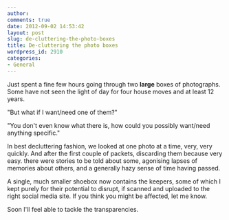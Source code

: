 ```yaml
---
author:
comments: true
date: 2012-09-02 14:53:42
layout: post
slug: de-cluttering-the-photo-boxes
title: De-cluttering the photo boxes
wordpress_id: 2910
categories:
- General
---
```


Just spent a fine few hours going through two **large** boxes of photographs. Some have not seen the light of day for four house moves and at least 12 years. 

"But what if I want/need one of them?"

"You don't even know what there is, how could you possibly want/need anything specific."

In best decluttering fashion, we looked at one photo at a time, very, very quickly. And after the first couple of packets, discarding them because very easy. there were stories to be told about some, agonising lapses of memories about others, and a generally hazy sense of time having passed.

A single, much smaller shoebox now contains the keepers, some of which I kept purely for their potential to disrupt, if scanned and uploaded to the right social media site. If you think you might be affected, let me know.

Soon I'll feel able to tackle the transparencies.
